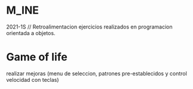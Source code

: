 # M_INE

2021-1S //
Retroalimentacion ejercicios realizados en programacion orientada a objetos.

# Game of life

realizar mejoras (menu de seleccion, patrones pre-establecidos y control velocidad con teclas)
